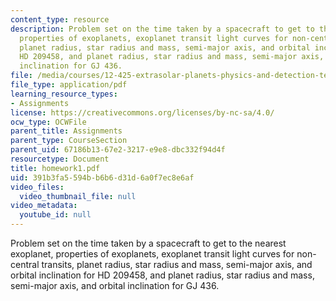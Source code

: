 ```yaml
---
content_type: resource
description: Problem set on the time taken by a spacecraft to get to the nearest exoplanet,
  properties of exoplanets, exoplanet transit light curves for non-central transits,
  planet radius, star radius and mass, semi-major axis, and orbital inclination for
  HD 209458, and planet radius, star radius and mass, semi-major axis, and orbital
  inclination for GJ 436.
file: /media/courses/12-425-extrasolar-planets-physics-and-detection-techniques-fall-2007/391b3fa5594bb6b6d31d6a0f7ec8e6af_homework1.pdf
file_type: application/pdf
learning_resource_types:
- Assignments
license: https://creativecommons.org/licenses/by-nc-sa/4.0/
ocw_type: OCWFile
parent_title: Assignments
parent_type: CourseSection
parent_uid: 67186b13-67e2-3217-e9e8-dbc332f94d4f
resourcetype: Document
title: homework1.pdf
uid: 391b3fa5-594b-b6b6-d31d-6a0f7ec8e6af
video_files:
  video_thumbnail_file: null
video_metadata:
  youtube_id: null
---
```

Problem set on the time taken by a spacecraft to get to the nearest exoplanet, properties of exoplanets, exoplanet transit light curves for non-central transits, planet radius, star radius and mass, semi-major axis, and orbital inclination for HD 209458, and planet radius, star radius and mass, semi-major axis, and orbital inclination for GJ 436.